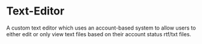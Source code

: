# Text-Editor

A custom text editor which uses an account-based system to allow users to either edit or only view text files based on their account status rtf/txt files.
